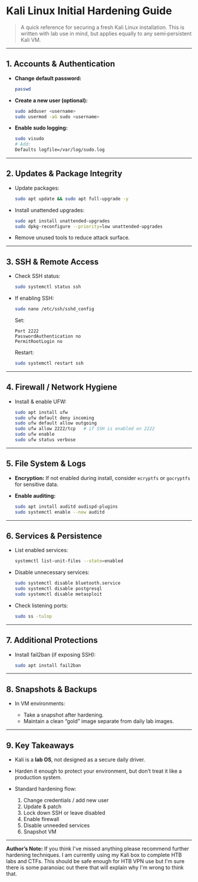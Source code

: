# Kali Linux Initial Hardening Guide

> A quick reference for securing a fresh Kali Linux installation. This is written with lab use in mind, but applies equally to any semi‑persistent Kali VM.

---

## 1. Accounts & Authentication

* **Change default password:**

  ```bash
  passwd
  ```
* **Create a new user (optional):**

  ```bash
  sudo adduser <username>
  sudo usermod -aG sudo <username>
  ```
* **Enable sudo logging:**

  ```bash
  sudo visudo
  # Add:
  Defaults logfile=/var/log/sudo.log
  ```

---

## 2. Updates & Package Integrity

* Update packages:

  ```bash
  sudo apt update && sudo apt full-upgrade -y
  ```
* Install unattended upgrades:

  ```bash
  sudo apt install unattended-upgrades
  sudo dpkg-reconfigure --priority=low unattended-upgrades
  ```
* Remove unused tools to reduce attack surface.

---

## 3. SSH & Remote Access

* Check SSH status:

  ```bash
  sudo systemctl status ssh
  ```
* If enabling SSH:

  ```bash
  sudo nano /etc/ssh/sshd_config
  ```

  Set:

  ```
  Port 2222
  PasswordAuthentication no
  PermitRootLogin no
  ```

  Restart:

  ```bash
  sudo systemctl restart ssh
  ```

---

## 4. Firewall / Network Hygiene

* Install & enable UFW:

  ```bash
  sudo apt install ufw
  sudo ufw default deny incoming
  sudo ufw default allow outgoing
  sudo ufw allow 2222/tcp   # if SSH is enabled on 2222
  sudo ufw enable
  sudo ufw status verbose
  ```

---

## 5. File System & Logs

* **Encryption:** If not enabled during install, consider `ecryptfs` or `gocryptfs` for sensitive data.
* **Enable auditing:**

  ```bash
  sudo apt install auditd audispd-plugins
  sudo systemctl enable --now auditd
  ```

---

## 6. Services & Persistence

* List enabled services:

  ```bash
  systemctl list-unit-files --state=enabled
  ```
* Disable unnecessary services:

  ```bash
  sudo systemctl disable bluetooth.service
  sudo systemctl disable postgresql
  sudo systemctl disable metasploit
  ```
* Check listening ports:

  ```bash
  sudo ss -tulnp
  ```

---

## 7. Additional Protections

* Install fail2ban (if exposing SSH):

  ```bash
  sudo apt install fail2ban
  ```

---

## 8. Snapshots & Backups

* In VM environments:

  * Take a snapshot after hardening.
  * Maintain a clean “gold” image separate from daily lab images.

---

## 9. Key Takeaways

* Kali is a **lab OS**, not designed as a secure daily driver.
* Harden it enough to protect your environment, but don’t treat it like a production system.
* Standard hardening flow:

  1. Change credentials / add new user
  2. Update & patch
  3. Lock down SSH or leave disabled
  4. Enable firewall
  5. Disable unneeded services
  6. Snapshot VM

---

**Author’s Note:** If you think I've missed anything please recommend further hardening techniques. I am currently using my Kali box to complete HTB labs and CTFs. This should be safe enough for HTB VPN use but I'm sure there is some paranoiac out there that will explain why I'm wrong to think that. 
